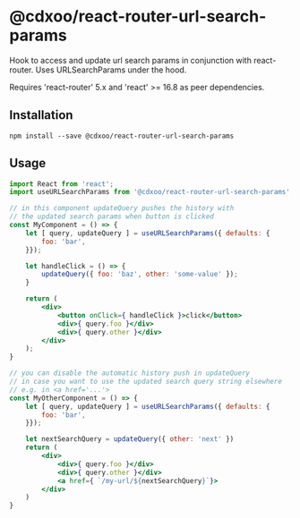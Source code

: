 # @cdxoo/react-router-url-search-params

Hook to access and update url search params in conjunction with react-router.
Uses URLSearchParams under the hood.

Requires 'react-router' 5.x and 'react' >= 16.8 as peer dependencies.

## Installation

    npm install --save @cdxoo/react-router-url-search-params
    
## Usage

```jsx
import React from 'react';
import useURLSearchParams from '@cdxoo/react-router-url-search-params';

// in this component updateQuery pushes the history with
// the updated search params when button is clicked
const MyComponent = () => {
    let [ query, updateQuery ] = useURLSearchParams({ defaults: {
        foo: 'bar',
    }});

    let handleClick = () => {
        updateQuery({ foo: 'baz', other: 'some-value' });
    }

    return (
        <div>
            <button onClick={ handleClick }>click</button>
            <div>{ query.foo }</div>
            <div>{ query.other }</div>
        </div>
    );
}

// you can disable the automatic history push in updateQuery
// in case you want to use the updated search query string elsewhere
// e.g. in <a href='...'>
const MyOtherComponent = () => {
    let [ query, updateQuery ] = useURLSearchParams({ defaults: {
        foo: 'bar',
    }});

    let nextSearchQuery = updateQuery({ other: 'next' })
    return (
        <div>
            <div>{ query.foo }</div>
            <div>{ query.other }</div>
            <a href={ `/my-url/${nextSearchQuery}`}>
        </div>
    )
}
